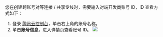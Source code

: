 您在创建跨账号对等连接 / 共享专线时，需要输入对端开发商账号 ID，ID 查看方式如下：
1. 登录 [腾讯云控制台](https://console.cloud.tencent.com/)，单击右上角的账号名称。
2. 单击**账号信息**，进入详情页查看账号 ID。
![](https://main.qcloudimg.com/raw/d601c2c57b8ca517155af26c300730e2.png)



